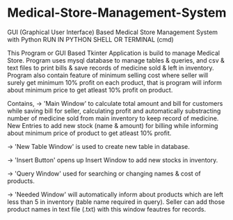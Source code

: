 # Medical-Store-Management-System
GUI (Graphical User Interface) Based Medical Store Management System with Python
RUN IN PYTHON SHELL OR TERMINAL (cmd)

This Program or GUI Based Tkinter Application is build to manage Medical Store.
Program uses mysql database to manage tables & queries, and csv & text files to print bills & save records of medicine sold & left in inventory.
Program also contain feature of minimum selling cost where seller will surely get minimum 10% profit on each product, that is program will inform about minimum price to get atleast 10% profit on product.

Contains,
-> 'Main Window' to calculate total amount and bill for customers while saving bill for seller, calculating profit and automatically substracting number of medicine sold from main inventory to keep record of medicine. New Entries to add new stock (name & amount) for billing while informing about minimum price of product to get atleast 10% profit.

-> 'New Table Window' is used to create new table in database.

-> 'Insert Button' opens up Insert Window to add new stocks in inventory.

-> 'Query Window' used for searching or changing names & cost of products.

-> 'Needed Window' will automatically inform about products which are left less than 5 in inventory (table name required in query). Seller can add those product names in text file (.txt) with this window feautres for records.


